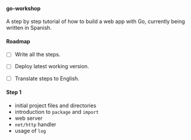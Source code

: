 #### go-workshop
A step by step tutorial of how to build a web app with Go, currently being written in Spanish.

#### Roadmap
- [ ] Write all the steps.
- [ ] Deploy latest working version.
- [ ] Translate steps to English.


#### Step 1
- initial project files and directories
- introduction to `package` and `import`
- web server
- `net/http` handler
- usage of `log`
